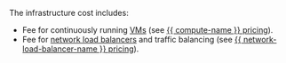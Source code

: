 The infrastructure cost includes:
* Fee for continuously running [VMs](../../../compute/concepts/vm.md) (see [{{ compute-name }} pricing](../../../compute/pricing.md)).
* Fee for [network load balancers](../../../network-load-balancer/concepts/index.md) and traffic balancing (see [{{ network-load-balancer-name }} pricing](../../../network-load-balancer/pricing.md)).